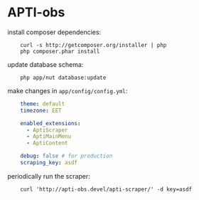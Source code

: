 APTI-obs
====

install composer dependencies:
```
    curl -s http://getcomposer.org/installer | php
    php composer.phar install
```


update database schema:
```
    php app/nut database:update
```


make changes in `app/config/config.yml`:
```yaml
    theme: default
    timezone: EET

    enabled_extensions:
      - AptiScraper
      - AptiMainMenu
      - AptiContent

    debug: false # for production
    scraping_key: asdf
```


periodically run the scraper:
```
    curl 'http://apti-obs.devel/apti-scraper/' -d key=asdf
```
